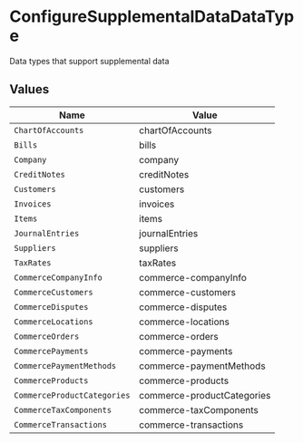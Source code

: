 # ConfigureSupplementalDataDataType

Data types that support supplemental data


## Values

| Name                        | Value                       |
| --------------------------- | --------------------------- |
| `ChartOfAccounts`           | chartOfAccounts             |
| `Bills`                     | bills                       |
| `Company`                   | company                     |
| `CreditNotes`               | creditNotes                 |
| `Customers`                 | customers                   |
| `Invoices`                  | invoices                    |
| `Items`                     | items                       |
| `JournalEntries`            | journalEntries              |
| `Suppliers`                 | suppliers                   |
| `TaxRates`                  | taxRates                    |
| `CommerceCompanyInfo`       | commerce-companyInfo        |
| `CommerceCustomers`         | commerce-customers          |
| `CommerceDisputes`          | commerce-disputes           |
| `CommerceLocations`         | commerce-locations          |
| `CommerceOrders`            | commerce-orders             |
| `CommercePayments`          | commerce-payments           |
| `CommercePaymentMethods`    | commerce-paymentMethods     |
| `CommerceProducts`          | commerce-products           |
| `CommerceProductCategories` | commerce-productCategories  |
| `CommerceTaxComponents`     | commerce-taxComponents      |
| `CommerceTransactions`      | commerce-transactions       |